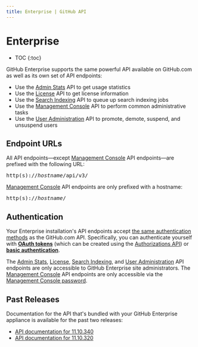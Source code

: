 ```yaml
---
title: Enterprise | GitHub API
---
```


# Enterprise

* TOC
{:toc}

GitHub Enterprise supports the same powerful API available on GitHub.com as well as its own set of API endpoints:

- Use the [Admin Stats][] API to get usage statistics
- Use the [License][] API to get license information
- Use the [Search Indexing][] API to queue up search indexing jobs
- Use the [Management Console][] API to perform common administrative tasks
- Use the [User Administration][] API to promote, demote, suspend, and unsuspend users

## Endpoint URLs

All API endpoints—except [Management Console][] API endpoints—are prefixed with the following URL:

<pre class="terminal">
http(s)://<em>hostname</em>/api/v3/
</pre>

[Management Console][] API endpoints are only prefixed with a hostname:

<pre class="terminal">
http(s)://<em>hostname</em>/
</pre>

## Authentication

Your Enterprise installation's API endpoints accept [the same authentication methods](http://developer.github.com/v3/#authentication) as the GitHub.com API. Specifically, you can authenticate yourself with **[OAuth tokens][]** (which can be created using the [Authorizations API][]) or **[basic authentication][]**.

The [Admin Stats][], [License][], [Search Indexing][], and [User Administration][] API endpoints are only accessible to GitHub Enterprise site administrators. The [Management Console][] API endpoints are only accessible via the [Management Console password][].

[Authorizations API]: /v3/oauth_authorizations/#create-a-new-authorization
[OAuth tokens]: /v3/oauth/
[basic authentication]: /v3/#basic-authentication
[Admin Stats]: admin_stats/
[License]: license/
[Search Indexing]: search_indexing/
[Management Console]: management_console/
[User Administration]: /v3/users/administration/
[Management Console password]: https://enterprise.github.com/help/articles/setting-the-management-console-password

## Past Releases

Documentation for the API that's bundled with your GitHub Enterprise appliance is available for the past two releases:

* [API documentation for 11.10.340](https://developer.github.com/enterprise/11.10.340/)
* [API documentation for 11.10.320](https://developer.github.com/enterprise/11.10.320/)
